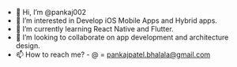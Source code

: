 - 👋 Hi, I’m @pankaj002
- 👀 I’m interested in Develop iOS Mobile Apps and Hybrid apps.
- 🌱 I’m currently learning React Native and Flutter.
- 💞️ I’m looking to collaborate on app development and architecture design.
- 📫 How to reach me? - @ = pankajpatel.bhalala@gmail.com

<!---
pankaj002/pankaj002 is a ✨ special ✨ repository because its `README.md` (this file) appears on your GitHub profile.
You can click the Preview link to take a look at your changes.
--->
